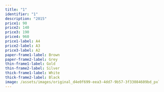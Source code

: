 ```yaml
---
title: "1"
identifier: "1"
description: "2015"
price1: 90
price2: 140
price3: 190
price4: 960
price1-label: A4
price2-label: A3
price3-label: A2
paper-frame1-label: Brown
paper-frame2-label: Grey
thin-frame1-label: Gold
thin-frame2-label: Silver
thick-frame1-label: White
thick-frame2-label: Black
image: /assets/images/original_d4e0f699-eea3-4dd7-9b57-3f33084609bd_pxl_20210408_073316833.jpg
---
```

